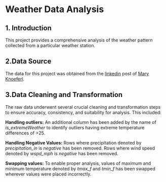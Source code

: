# Weather Data Analysis

## 1. Introduction
This project provides a comprehensive analysis of the weather pattern collected from a particular weather station. 

## 2.Data Source
The data for this project was obtained from the [linkedin](https://www.linkedin.com/feed/update/urn:li:activity:7371233708634419200/) post of [Mary Knoeferl](https://www.linkedin.com/in/mary-knoeferl/). 

## 3.Data Cleaning and Transformation
The raw data underwent several crucial cleaning and transformation steps to ensure accuracy, consistency, and suitability for analysis. This included:

**Handling outliers:** An additional column has been added by the name of *is_extremeWeather* to identify outliers having extreme temperature differences of >25.

**Handling Negative Values:** Rows where precipitation denoted by *precipitation_in* is *negative* has been removed. Rows where wind speed denoted by *wspd_mph* is *negative* has been removed.


**Swapping values:** To enable proper analysis, values of maximum and minimum temperature denoted by *tmax_f* and *tmin_f* has been swapped wherever values were placed incorrectly.





